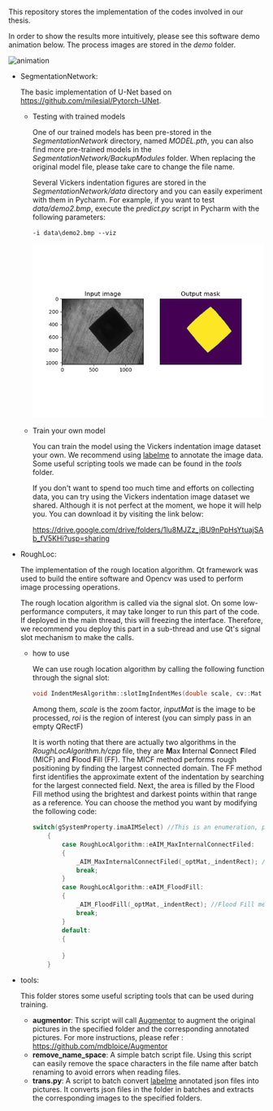 This repository stores the implementation of the codes involved in our thesis.

In order to show the results more intuitively, please see this software demo animation below. The process images are stored in the *demo* folder.

![animation](demo/animation.gif)

- SegmentationNetwork:

  The basic implementation of U-Net based on https://github.com/milesial/Pytorch-UNet.

  - Testing with trained models

    One of our trained models has been pre-stored in the *SegmentationNetwork* directory, named *MODEL.pth*, you can also find more pre-trained models in the *SegmentationNetwork/BackupModules* folder. When replacing the original model file, please take care to change the file name.
    
    Several Vickers indentation figures are stored in the *SegmentationNetwork/data* directory and you can easily experiment with them in Pycharm. For example, if you want to test *data/demo2.bmp*, execute the *predict.py* script in Pycharm with the following parameters:
    
    ```shell
    -i data\demo2.bmp --viz
    ```
    
    ![demo2](demo/demo2.png)

  - Train your own model

    You can train the model using the Vickers indentation image dataset your own.  We recommend using [labelme](https://github.com/wkentaro/labelme) to annotate the image data. Some useful scripting tools we made can be found in the *tools* folder.
    
    If you don't want to spend too much time and efforts on collecting data, you can try using the Vickers indentation image dataset we shared. Although it is not perfect at the moment, we hope it will help you. You can download it by visiting the link below:
    
    https://drive.google.com/drive/folders/1lu8MJZz_jBU9nPpHsYtuajSAb_fV5KHi?usp=sharing

- RoughLoc:

  The implementation of the rough location algorithm. Qt framework was used to build the entire software and Opencv was used to perform image processing operations. 

  The rough location algorithm is called via the signal slot. On some low-performance computers, it may take longer to run this part of the code. If deployed in the main thread, this will freezing the interface. Therefore, we recommend you deploy this part in a sub-thread and use Qt's signal slot mechanism to make the calls.

  - how to use

    We can use rough location algorithm by calling the following function through the signal slot:

    ```c++
    void IndentMesAlgorithm::slotImgIndentMes(double scale, cv::Mat inputMat, QRectF roi)
    ```
  
    Among them, *scale* is the zoom factor, *inputMat* is the image to be processed, *roi* is the region of interest (you can simply pass in an empty QRectF)

    It is worth noting that there are actually two algorithms in the *RoughLocAlgorithm.h/cpp* file, they are **M**ax **I**nternal **C**onnect **F**iled (MICF) and **F**lood **F**ill (FF). The MICF method performs rough positioning by finding the largest connected domain. The FF method first identifies the approximate extent of the indentation by searching for the largest connected field. Next, the area is filled by the Flood Fill method using the brightest and darkest points within that range as a reference. You can choose the method you want by modifying the following code:

    ```c++
    switch(gSystemProperty.imaAIMSelect) //This is an enumeration, please refer to the definition in the header file to choose which method to use
        {
            case RoughLocAlgorithm::eAIM_MaxInternalConnectFiled:
            {
                _AIM_MaxInternalConnectFiled(_optMat,_indentRect); //Max InternalConnect Domain Method
                break;
            }
            case RoughLocAlgorithm::eAIM_FloodFill:
            {
                _AIM_FloodFill(_optMat,_indentRect); //Flood Fill method
                break;
            }
            default:
            {
    
            }
        }
    ```
  
- tools:

  This folder stores some useful scripting tools that can be used during training.

  - **augmentor**: This script will call [Augmentor](https://github.com/mdbloice/Augmentor) to augment the original pictures in the specified folder and the corresponding annotated pictures. For more instructions, please refer : https://github.com/mdbloice/Augmentor
  - **remove_name_space**: A simple batch script file. Using this script can easily remove the space characters in the file name after batch renaming to avoid errors when reading files.
  - **trans.py**: A script to batch convert [labelme](https://github.com/wkentaro/labelme) annotated json files into pictures. It converts json files in the folder in batches and extracts the corresponding images to the specified folders. 

